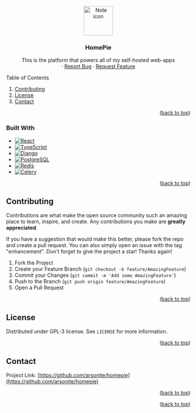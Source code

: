 <a name="readme-top"></a>

<!-- PROJECT LOGO -->
<br />
<div align="center">
  <a href="https://github.com/arsonite/homepie">
    <img src="files/homepie-logo.png" alt="Note icon" width="80" height="80">
  </a>

<h3 align="center">HomePie</h3>

  <p align="center">
    This is the platform that powers all of my self-hosted web-apps
    <br />
    ·
    <a href="https://github.com/arsonite/homepie/issues">Report Bug</a>
    ·
    <a href="https://github.com/arsonite/homepie/issues">Request Feature</a>
  </p>
</div>

<!-- TABLE OF CONTENTS -->
<summary>Table of Contents</summary>
<ol>
  <li><a href="#contributing">Contributing</a></li>
  <li><a href="#license">License</a></li>
  <li><a href="#contact">Contact</a></li>
</ol>

<p align="right">(<a href="#readme-top">back to top</a>)</p>

### Built With

-   [![React][React.js]][React-url]
-   [![TypeScript][TypeScript]][TypeScript-url]
-   [![Django][django]][django-url]
-   [![PostgreSQL][PostgreSQL]][PostgreSQL-url]
-   [![Redis][redis]][redis-url]
-   [![Celery][celery]][celery-url]

<p align="right">(<a href="#readme-top">back to top</a>)</p>

<!-- CONTRIBUTING -->

## Contributing

Contributions are what make the open source community such an amazing place to learn, inspire, and create. Any contributions you make are **greatly appreciated**.

If you have a suggestion that would make this better, please fork the repo and create a pull request. You can also simply open an issue with the tag "enhancement".
Don't forget to give the project a star! Thanks again!

1. Fork the Project
2. Create your Feature Branch (`git checkout -b feature/AmazingFeature`)
3. Commit your Changes (`git commit -m 'Add some AmazingFeature'`)
4. Push to the Branch (`git push origin feature/AmazingFeature`)
5. Open a Pull Request

<p align="right">(<a href="#readme-top">back to top</a>)</p>

<!-- LICENSE -->

## License

Distributed under GPL-3 license. See `LICENSE` for more information.

<p align="right">(<a href="#readme-top">back to top</a>)</p>

<!-- CONTACT -->

## Contact

Project Link: [https://github.com/arsonite/homepie](https://github.com/arsonite/homepie)

<p align="right">(<a href="#readme-top">back to top</a>)</p>

<p align="right">(<a href="#readme-top">back to top</a>)</p>

<!-- MARKDOWN LINKS & IMAGES -->
<!-- https://www.markdownguide.org/basic-syntax/#reference-style-links -->

[product-screenshot]: images/screenshot.png
[React.js]: https://img.shields.io/badge/React-20232A?style=for-the-badge&logo=react&logoColor=61DAFB
[React-url]: https://reactjs.org/
[TypeScript]: https://img.shields.io/badge/TypeScript-20232A?style=for-the-badge&logo=typescript&logoColor=3178C6
[TypeScript-url]: https://www.typescriptlang.org/
[django]: https://img.shields.io/badge/Django-092E20?style=for-the-badge&logo=django&logoColor=EEEEEE
[django-url]: https://www.djangoproject.com/
[PostgreSQL]: https://img.shields.io/badge/PostgreSQL-EEEEEE?style=for-the-badge&logo=postgresql&logoColor=4169E1
[PostgreSQL-url]: https://www.postgresql.org/
[redis]: https://img.shields.io/badge/redis-DC382D?style=for-the-badge&logo=redis&logoColor=EEEEEE
[redis-url]: https://redis.io/de/
[Celery]: https://img.shields.io/badge/Celery-37814A?style=for-the-badge&logo=celery&logoColor=EEEEEE
[Celery-url]: https://docs.celeryq.dev/en/stable/index.html
